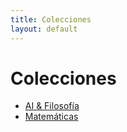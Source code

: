 ```yaml
---
title: Colecciones
layout: default
---
```

# Colecciones

<!-- Lista manual (rápido al inicio). Agrega entradas al crear colecciones. -->
- [AI & Filosofía](/collections/ai-filosofia/)
- [Matemáticas](/collections/matematicas/)
